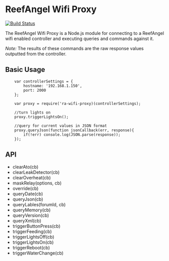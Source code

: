 # ReefAngel Wifi Proxy

[![Build Status](https://travis-ci.org/davemolton/ra-wifi-proxy.svg?branch=master)](https://travis-ci.org/davemolton/ra-wifi-proxy)

The ReefAngel Wifi Proxy is a Node.js module for connecting to a ReefAngel wifi enabled controller and executing 
queries and commands against it. 
 
*Note:* The results of these commands are the raw response values outputted from the controller.

## Basic Usage
    
		var controllerSettings = {
			hostname: '192.168.1.150',
			port: 2000
		};
		
		var proxy = require('ra-wifi-proxy)(controllerSettings);
		
		//turn lights on
		proxy.triggerLightsOn();
		
		//query for current values in JSON format
		proxy.queryJson(function jsonCallback(err, response){
			if(!err) console.log(JSON.parse(response));
		});

## API
+ clearAto(cb)
+ clearLeakDetector(cb)
+ clearOverheat(cb)
+ maskRelay(options, cb)
+ override(cb)
+ queryDate(cb)
+ queryJson(cb)
+ queryLables(forumId, cb)
+ queryMemory(cb)
+ queryVersion(cb)
+ queryXml(cb)
+ triggerButtonPress(cb)
+ triggerFeeding(cb)
+ triggerLightsOff(cb)
+ triggerLightsOn(cb)
+ triggerReboot(cb)
+ triggerWaterChange(cb)
